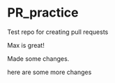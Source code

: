 # PR_practice
Test repo for creating pull requests

Max is great!


Made some changes.


here are some more changes
